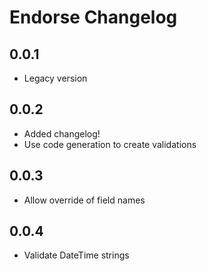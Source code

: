 # Endorse Changelog

## 0.0.1
- Legacy version

## 0.0.2
- Added changelog!
- Use code generation to create validations

## 0.0.3
- Allow override of field names

## 0.0.4
- Validate DateTime strings